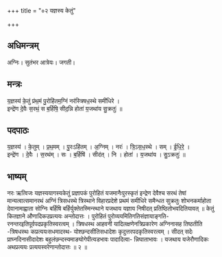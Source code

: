 +++
title = "०२ यज्ञस्य केतुं"

+++
## अधिमन्त्रम्
अग्निः। सुतंभर आत्रेयः। जगती।

## मन्त्रः
य॒ज्ञस्य॑ के॒तुं प्र॑थ॒मं पु॒रोहि॑तम॒ग्निं नर॑स्त्रिषध॒स्थे समी॑धिरे ।  
इन्द्रे॑ण दे॒वैः स॒रथं॒ स ब॒र्हिषि॒ सीद॒न्नि होता॑ य॒जथा॑य सु॒क्रतुः॑ ॥

## पदपाठः
य॒ज्ञस्य॑ । के॒तुम् । प्र॒थ॒मम् । पु॒रःऽहि॑तम् । अ॒ग्निम् । नरः॑ । त्रि॒ऽस॒ध॒स्थे । सम् । ई॒धि॒रे॒ ।  
इन्द्रे॑ण । दे॒वैः । स॒रथ॑म् । सः । ब॒र्हिषि॑ । सीद॑त् । नि । होता॑ । य॒जथा॑य । सु॒ऽक्रतुः॑ ॥

## भाष्यम्
नरः ऋत्विजः यज्ञस्ययागस्यकेतुं प्रज्ञापकं पुरोहितं यजमानैःपुरस्कृतं इन्द्रेण देवैश्च सरथं तेषां मान्यत्वात्समानरथं अग्निं त्रिसधस्थे त्रिस्थाने विहारप्रदेशे प्रथमं समीधिरे समैन्धत सुक्रतुः शोभनकर्माहोता देवानामाह्वाता सोग्निः बर्हिषि बर्हिर्युक्तेतस्मिन्स्थाने यजथाय यज्ञाय निषीदत् प्रतिष्ठितोभवदितियावत् ॥ केतुं कितज्ञाने औणादिकउप्रत्ययः अन्तोदात्तः । पुरोहितं पुरोव्ययमितिगतिसंज्ञायाङ्गति- रनन्तरइतिपूर्वपदप्रकृतिस्वरत्वम् । त्रिषधस्थ आहवनी यादिलक्षणेनत्रिप्रकारेण अग्निनासह तिष्ठतीति -त्रिषधस्थः कप्रत्ययःसधमादस्थ- योश्छन्दसीतिसधादेशः कृदुत्तरपदकृतिस्वरत्वम् । सीदत् सदेः प्राघ्नदिनासीदादेशः बहुलंछन्दस्यमाङ्योगेपीत्यडभावः पादादित्वा- न्निघाताभावः । यजथाय यजेरौणादिकः अथप्रत्ययः प्रत्ययस्वरेणान्तोदात्तः ॥ २ ॥
